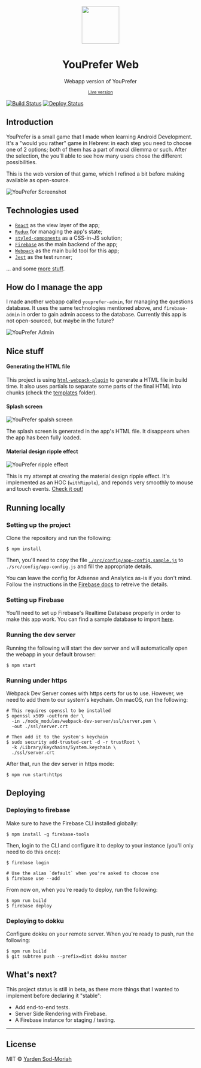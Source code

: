 <div align="center">
  <img width="100" height="100" src=".github/youprefer-logo.png">
  <h1>YouPrefer Web</h1>
  <p>Webapp version of YouPrefer</p>
  <small><a href="https://youprefer.co.il/" target="_blank">Live version</a></small>
</div>

[![Build Status](https://github.com/yardnsm/youprefer-web/workflows/main/badge.svg)](https://github.com/yardnsm/youprefer-web/actions)
[![Deploy Status](https://github.com/yardnsm/youprefer-web/workflows/deploy/badge.svg)](https://github.com/yardnsm/youprefer-web/actions)

## Introduction

YouPrefer is a small game that I made when learning Android Development. It's a "would you rather"
game in Hebrew: in each step you need to choose one of 2 options; both of them has a part of moral
dilemma or such. After the selection, the you'll able to see how many users chose the different
possibilities.

This is the web version of that game, which I refined a bit before making available as open-source.

![YouPrefer Screenshot](.github/youprefer-main.png)

## Technologies used

- [`React`](https://reactjs.org/) as the view layer of the app;
- [`Redux`](https://redux.js.org/) for managing the app's state;
- [`styled-components`](https://www.styled-components.com/) as a CSS-in-JS solution;
- [`Firebase`](https://firebase.google.com/) as the main backend of the app;
- [`Webpack`](https://webpack.js.org/) as the main build tool for this app;
- [`Jest`](https://jestjs.io/) as the test runner;

... and some [more stuff](./package.json).

## How do I manage the app

I made another webapp called `youprefer-admin`, for managing the questions database. It uses the
same technologies mentioned above, and `firebase-admin` in order to gain admin access to the
database. Currently this app is not open-sourced, but maybe in the future?

![YouPrefer Admin](.github/youprefer-admin.png)

## Nice stuff

#### Generating the HTML file

This project is using [`html-webpack-plugin`](https://github.com/jantimon/html-webpack-plugin) to
generate a HTML file in build time. It also uses partials to separate some parts of the final HTML
into chunks (check the [templates](./templates) folder).


#### Splash screen

![YouPrefer spalsh screen](.github/youprefer-splash-screen.gif)

The splash screen is generated in the app's HTML file. It disappears when the app has been fully
loaded.

#### Material design ripple effect

![YouPrefer ripple effect](.github/youprefer-md-ripple.gif)

This is my attempt at creating the material design ripple effect. It's implemented as an HOC
(`withRipple`), and reponds very smoothly to mouse and touch events. [Check it
out!](src/hoc/withRipple.jsx)

## Running locally

### Setting up the project

Clone the repository and run the following:

```console
$ npm install
```

Then, you'll need to copy the file
[`./src/config/app-config.sample.js`](./src/config/app-config.sample.js) to
`./src/config/app-config.js` and fill the appropriate details.

You can leave the config for Adsense and Analytics as-is if you don't mind. Follow the instructions
in the [Firebase docs](https://firebase.google.com/docs/web/setup) to retreive the details.

### Setting up Firebase

You'll need to set up Firebase's Realtime Database properly in order to make this app work. You can
find a sample database to import [here](.github/youprefer-database-export.json).

### Running the dev server

Running the following will start the dev server and will automatically open the webapp in your
default browser:

```console
$ npm start
```

### Running under https

Webpack Dev Server comes with https certs for us to use. However, we need to add them to our
system's keychain. On macOS, run the following:

```console
# This requires openssl to be installed
$ openssl x509 -outform der \
  -in ./node_modules/webpack-dev-server/ssl/server.pem \
  -out ./ssl/server.crt

# Then add it to the system's keychain
$ sudo security add-trusted-cert -d -r trustRoot \
  -k /Library/Keychains/System.keychain \
  ./ssl/server.crt
```

After that, run the dev server in https mode:

```console
$ npm run start:https
```

## Deploying

### Deploying to firebase

Make sure to have the Firebase CLI installed globally:

```console
$ npm install -g firebase-tools
```

Then, login to the CLI and configure it to deploy to your instance (you'll only need to do this
once):

```console
$ firebase login

# Use the alias `default` when you're asked to choose one
$ firebase use --add
```

From now on, when you're ready to deploy, run the following:

```console
$ npm run build
$ firebase deploy
```

### Deploying to dokku

Configure dokku on your remote server. When you're ready to push, run the following:

```console
$ npm run build
$ git subtree push --prefix=dist dokku master
```

## What's next?

This project status is still in beta, as there more things that I wanted to implement before
declaring it "stable":

- Add end-to-end tests.
- Server Side Rendering with Firebase.
- A Firebase instance for staging / testing.

---

## License

MIT © [Yarden Sod-Moriah](http://yardnsm.net/)
